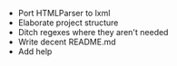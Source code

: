  - Port HTMLParser to lxml
 - Elaborate project structure
 - Ditch regexes where they aren't needed
 - Write decent README.md
 - Add help

